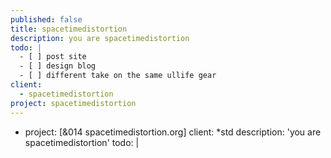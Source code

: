 ```yaml
---
published: false
title: spacetimedistortion
description: you are spacetimedistortion
todo: |
  - [ ] post site  
  - [ ] design blog  
  - [ ] different take on the same ullife gear
client:
  - spacetimedistortion
project: spacetimedistortion
---
```

  - project:      [&014 spacetimedistortion.org]
    client:       *std
    description:  'you are spacetimedistortion'
    todo: |

